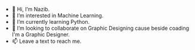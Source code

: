 - 👋 Hi, I’m Nazib.
- 👀 I’m interested in Machine Learning.
- 🌱 I’m currently learning Python.
- 💞️ I’m looking to collaborate on Graphic Designing cause beside coading I'm a Graphic Designer.
- 📫 Leave a text to reach me.

<!---
aorrinatwk/aorrinatwk is a ✨ special ✨ repository because its `README.md` (this file) appears on your GitHub profile.
You can click the Preview link to take a look at your changes.
--->
